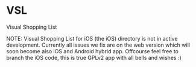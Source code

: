 VSL
===

Visual Shopping List

NOTE: Visual Shopping List for iOS (the iOS) directory is not in active development. Currently all issues we fix are on the web version which will soon become also iOS and Android hybrid app.
Offcourse feel free to branch the iOS code, this is true GPLv2 app with all bells and wishes :)
